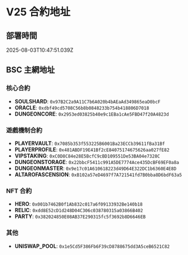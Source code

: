 # V25 合約地址

## 部署時間
2025-08-03T10:47:51.039Z

## BSC 主網地址

### 核心合約
- **SOULSHARD**: `0x97B2C2a9A11C7b6A020b4bAEaAd349865eaD0bcF`
- **ORACLE**: `0xdbf49cd5708C56b8b0848233b754b418806D7018`
- **DUNGEONCORE**: `0x2953ed03825b40e9c1EBa1cAe5FBD47f20A4823d`

### 遊戲機制合約
- **PLAYERVAULT**: `0x7085b353f553225B6001Ba23ECCb39611fBa31Bf`
- **PLAYERPROFILE**: `0x481ABDF19E41Bf2cE84075174675626aa027fE82`
- **VIPSTAKING**: `0xC0D8C84e28E5BcfC9cBD109551De53BA04e7328C`
- **DUNGEONSTORAGE**: `0x22bbcF5411c991A5DE7774Ace435DcBF69EF0a8a`
- **DUNGEONMASTER**: `0x9e17c01A610618223d49D64E322DC1b6360E4E8D`
- **ALTAROFASCENSION**: `0xB102a57eD4697f7A721541fd7B0bba8D6bdF63a5`

### NFT 合約
- **HERO**: `0x001b7462B0f1Ab832c017a6f09133932Be140b18`
- **RELIC**: `0xdd8E52cD1d248D04C306c038780315a03866B402`
- **PARTY**: `0x382024850E08AB37E290315fc5f3692b8D6646EB`

### 其他
- **UNISWAP_POOL**: `0x1e5Cd5F386Fb6F39cD8788675dd3A5ceB6521C82`
